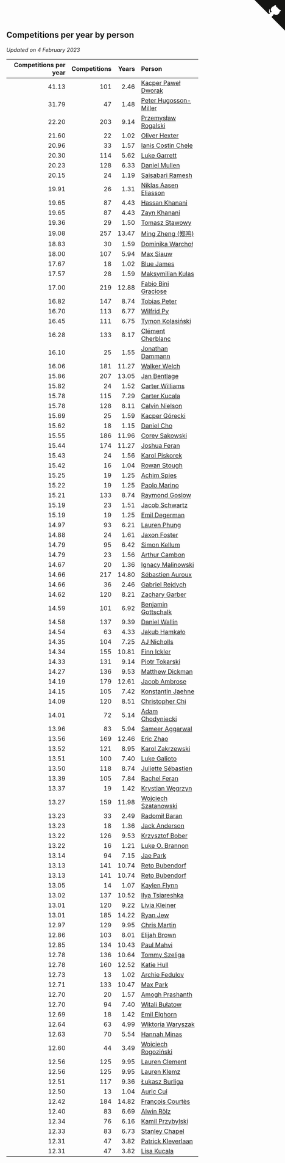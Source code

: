 ## Competitions per year by person

*Updated on  4 February 2023*

| Competitions per year | Competitions | Years | Person |
| ---: | ---: | ---: | :--- |
| 41.13 | 101 | 2.46 | [Kacper Paweł Dworak](https://www.worldcubeassociation.org/persons/2020DWOR01) |
| 31.79 | 47 | 1.48 | [Peter Hugosson-Miller](https://www.worldcubeassociation.org/persons/2021HUGO01) |
| 22.20 | 203 | 9.14 | [Przemysław Rogalski](https://www.worldcubeassociation.org/persons/2013ROGA02) |
| 21.60 | 22 | 1.02 | [Oliver Hexter](https://www.worldcubeassociation.org/persons/2022HEXT01) |
| 20.96 | 33 | 1.57 | [Ianis Costin Chele](https://www.worldcubeassociation.org/persons/2021CHEL01) |
| 20.30 | 114 | 5.62 | [Luke Garrett](https://www.worldcubeassociation.org/persons/2017GARR05) |
| 20.23 | 128 | 6.33 | [Daniel Mullen](https://www.worldcubeassociation.org/persons/2016MULL04) |
| 20.15 | 24 | 1.19 | [Saisabari Ramesh](https://www.worldcubeassociation.org/persons/2021RAME01) |
| 19.91 | 26 | 1.31 | [Niklas Aasen Eliasson](https://www.worldcubeassociation.org/persons/2021ELIA01) |
| 19.65 | 87 | 4.43 | [Hassan Khanani](https://www.worldcubeassociation.org/persons/2018KHAN26) |
| 19.65 | 87 | 4.43 | [Zayn Khanani](https://www.worldcubeassociation.org/persons/2018KHAN28) |
| 19.36 | 29 | 1.50 | [Tomasz Stawowy](https://www.worldcubeassociation.org/persons/2021STAW01) |
| 19.08 | 257 | 13.47 | [Ming Zheng (郑鸣)](https://www.worldcubeassociation.org/persons/2009ZHEN11) |
| 18.83 | 30 | 1.59 | [Dominika Warchoł](https://www.worldcubeassociation.org/persons/2021WARC01) |
| 18.00 | 107 | 5.94 | [Max Siauw](https://www.worldcubeassociation.org/persons/2017SIAU02) |
| 17.67 | 18 | 1.02 | [Blue James](https://www.worldcubeassociation.org/persons/2022JAME01) |
| 17.57 | 28 | 1.59 | [Maksymilian Kulas](https://www.worldcubeassociation.org/persons/2021KULA02) |
| 17.00 | 219 | 12.88 | [Fabio Bini Graciose](https://www.worldcubeassociation.org/persons/2010GRAC02) |
| 16.82 | 147 | 8.74 | [Tobias Peter](https://www.worldcubeassociation.org/persons/2014PETE03) |
| 16.70 | 113 | 6.77 | [Wilfrid Py](https://www.worldcubeassociation.org/persons/2016PYWI01) |
| 16.45 | 111 | 6.75 | [Tymon Kolasiński](https://www.worldcubeassociation.org/persons/2016KOLA02) |
| 16.28 | 133 | 8.17 | [Clément Cherblanc](https://www.worldcubeassociation.org/persons/2014CHER05) |
| 16.10 | 25 | 1.55 | [Jonathan Dammann](https://www.worldcubeassociation.org/persons/2021DAMM01) |
| 16.06 | 181 | 11.27 | [Walker Welch](https://www.worldcubeassociation.org/persons/2011WELC01) |
| 15.86 | 207 | 13.05 | [Jan Bentlage](https://www.worldcubeassociation.org/persons/2010BENT01) |
| 15.82 | 24 | 1.52 | [Carter Williams](https://www.worldcubeassociation.org/persons/2021WILL06) |
| 15.78 | 115 | 7.29 | [Carter Kucala](https://www.worldcubeassociation.org/persons/2015KUCA01) |
| 15.78 | 128 | 8.11 | [Calvin Nielson](https://www.worldcubeassociation.org/persons/2014NIEL03) |
| 15.69 | 25 | 1.59 | [Kacper Górecki](https://www.worldcubeassociation.org/persons/2021GORE01) |
| 15.62 | 18 | 1.15 | [Daniel Cho](https://www.worldcubeassociation.org/persons/2021CHOD01) |
| 15.55 | 186 | 11.96 | [Corey Sakowski](https://www.worldcubeassociation.org/persons/2011SAKO01) |
| 15.44 | 174 | 11.27 | [Joshua Feran](https://www.worldcubeassociation.org/persons/2011FERA01) |
| 15.43 | 24 | 1.56 | [Karol Piskorek](https://www.worldcubeassociation.org/persons/2021PISK01) |
| 15.42 | 16 | 1.04 | [Rowan Stough](https://www.worldcubeassociation.org/persons/2022STOU01) |
| 15.25 | 19 | 1.25 | [Achim Spies](https://www.worldcubeassociation.org/persons/2021SPIE01) |
| 15.22 | 19 | 1.25 | [Paolo Marino](https://www.worldcubeassociation.org/persons/2021MARI04) |
| 15.21 | 133 | 8.74 | [Raymond Goslow](https://www.worldcubeassociation.org/persons/2014GOSL01) |
| 15.19 | 23 | 1.51 | [Jacob Schwartz](https://www.worldcubeassociation.org/persons/2021SCHW01) |
| 15.19 | 19 | 1.25 | [Emil Degerman](https://www.worldcubeassociation.org/persons/2021DEGE01) |
| 14.97 | 93 | 6.21 | [Lauren Phung](https://www.worldcubeassociation.org/persons/2016PHUN02) |
| 14.88 | 24 | 1.61 | [Jaxon Foster](https://www.worldcubeassociation.org/persons/2021FOST01) |
| 14.79 | 95 | 6.42 | [Simon Kellum](https://www.worldcubeassociation.org/persons/2016KELL12) |
| 14.79 | 23 | 1.56 | [Arthur Cambon](https://www.worldcubeassociation.org/persons/2021CAMB01) |
| 14.67 | 20 | 1.36 | [Ignacy Malinowski](https://www.worldcubeassociation.org/persons/2021MALI02) |
| 14.66 | 217 | 14.80 | [Sébastien Auroux](https://www.worldcubeassociation.org/persons/2008AURO01) |
| 14.66 | 36 | 2.46 | [Gabriel Rejdych](https://www.worldcubeassociation.org/persons/2020REJD01) |
| 14.62 | 120 | 8.21 | [Zachary Garber](https://www.worldcubeassociation.org/persons/2014GARB01) |
| 14.59 | 101 | 6.92 | [Benjamin Gottschalk](https://www.worldcubeassociation.org/persons/2016GOTT01) |
| 14.58 | 137 | 9.39 | [Daniel Wallin](https://www.worldcubeassociation.org/persons/2013WALL03) |
| 14.54 | 63 | 4.33 | [Jakub Hamkało](https://www.worldcubeassociation.org/persons/2018HAMK01) |
| 14.35 | 104 | 7.25 | [AJ Nicholls](https://www.worldcubeassociation.org/persons/2015NICH04) |
| 14.34 | 155 | 10.81 | [Finn Ickler](https://www.worldcubeassociation.org/persons/2012ICKL01) |
| 14.33 | 131 | 9.14 | [Piotr Tokarski](https://www.worldcubeassociation.org/persons/2013TOKA01) |
| 14.27 | 136 | 9.53 | [Matthew Dickman](https://www.worldcubeassociation.org/persons/2013DICK01) |
| 14.19 | 179 | 12.61 | [Jacob Ambrose](https://www.worldcubeassociation.org/persons/2010AMBR01) |
| 14.15 | 105 | 7.42 | [Konstantin Jaehne](https://www.worldcubeassociation.org/persons/2015JAEH01) |
| 14.09 | 120 | 8.51 | [Christopher Chi](https://www.worldcubeassociation.org/persons/2014CHIC01) |
| 14.01 | 72 | 5.14 | [Adam Chodyniecki](https://www.worldcubeassociation.org/persons/2017CHOD02) |
| 13.96 | 83 | 5.94 | [Sameer Aggarwal](https://www.worldcubeassociation.org/persons/2017AGGA01) |
| 13.56 | 169 | 12.46 | [Eric Zhao](https://www.worldcubeassociation.org/persons/2010ZHAO19) |
| 13.52 | 121 | 8.95 | [Karol Zakrzewski](https://www.worldcubeassociation.org/persons/2014ZAKR01) |
| 13.51 | 100 | 7.40 | [Luke Galioto](https://www.worldcubeassociation.org/persons/2015GALI02) |
| 13.50 | 118 | 8.74 | [Juliette Sébastien](https://www.worldcubeassociation.org/persons/2014SEBA01) |
| 13.39 | 105 | 7.84 | [Rachel Feran](https://www.worldcubeassociation.org/persons/2015FERA01) |
| 13.37 | 19 | 1.42 | [Krystian Węgrzyn](https://www.worldcubeassociation.org/persons/2021WEGR01) |
| 13.27 | 159 | 11.98 | [Wojciech Szatanowski](https://www.worldcubeassociation.org/persons/2011SZAT01) |
| 13.23 | 33 | 2.49 | [Radomił Baran](https://www.worldcubeassociation.org/persons/2020BARA02) |
| 13.23 | 18 | 1.36 | [Jack Anderson](https://www.worldcubeassociation.org/persons/2021ANDE05) |
| 13.22 | 126 | 9.53 | [Krzysztof Bober](https://www.worldcubeassociation.org/persons/2013BOBE01) |
| 13.22 | 16 | 1.21 | [Luke O. Brannon](https://www.worldcubeassociation.org/persons/2021BRAN02) |
| 13.14 | 94 | 7.15 | [Jae Park](https://www.worldcubeassociation.org/persons/2015PARK24) |
| 13.13 | 141 | 10.74 | [Reto Bubendorf](https://www.worldcubeassociation.org/persons/2012BUBE01) |
| 13.13 | 141 | 10.74 | [Reto Bubendorf](https://www.worldcubeassociation.org/persons/2012BUBE01) |
| 13.05 | 14 | 1.07 | [Kaylen Flynn](https://www.worldcubeassociation.org/persons/2022FLYN01) |
| 13.02 | 137 | 10.52 | [Ilya Tsiareshka](https://www.worldcubeassociation.org/persons/2012TERE01) |
| 13.01 | 120 | 9.22 | [Livia Kleiner](https://www.worldcubeassociation.org/persons/2013KLEI03) |
| 13.01 | 185 | 14.22 | [Ryan Jew](https://www.worldcubeassociation.org/persons/2008JEWR01) |
| 12.97 | 129 | 9.95 | [Chris Martin](https://www.worldcubeassociation.org/persons/2013MART03) |
| 12.86 | 103 | 8.01 | [Elijah Brown](https://www.worldcubeassociation.org/persons/2015BROW03) |
| 12.85 | 134 | 10.43 | [Paul Mahvi](https://www.worldcubeassociation.org/persons/2012MAHV01) |
| 12.78 | 136 | 10.64 | [Tommy Szeliga](https://www.worldcubeassociation.org/persons/2012SZEL01) |
| 12.78 | 160 | 12.52 | [Katie Hull](https://www.worldcubeassociation.org/persons/2010HULL01) |
| 12.73 | 13 | 1.02 | [Archie Fedulov](https://www.worldcubeassociation.org/persons/2022FEDU01) |
| 12.71 | 133 | 10.47 | [Max Park](https://www.worldcubeassociation.org/persons/2012PARK03) |
| 12.70 | 20 | 1.57 | [Amogh Prashanth](https://www.worldcubeassociation.org/persons/2021PRAS01) |
| 12.70 | 94 | 7.40 | [Witali Bułatow](https://www.worldcubeassociation.org/persons/2015BUAT01) |
| 12.69 | 18 | 1.42 | [Emil Elghorn](https://www.worldcubeassociation.org/persons/2021ELGH01) |
| 12.64 | 63 | 4.99 | [Wiktoria Waryszak](https://www.worldcubeassociation.org/persons/2018WARY01) |
| 12.63 | 70 | 5.54 | [Hannah Minas](https://www.worldcubeassociation.org/persons/2017MINA04) |
| 12.60 | 44 | 3.49 | [Wojciech Rogoziński](https://www.worldcubeassociation.org/persons/2019ROGO04) |
| 12.56 | 125 | 9.95 | [Lauren Clement](https://www.worldcubeassociation.org/persons/2013KLEM01) |
| 12.56 | 125 | 9.95 | [Lauren Klemz](https://www.worldcubeassociation.org/persons/2013KLEM01) |
| 12.51 | 117 | 9.36 | [Łukasz Burliga](https://www.worldcubeassociation.org/persons/2013BURL01) |
| 12.50 | 13 | 1.04 | [Auric Cui](https://www.worldcubeassociation.org/persons/2022CUIA01) |
| 12.42 | 184 | 14.82 | [François Courtès](https://www.worldcubeassociation.org/persons/2008COUR01) |
| 12.40 | 83 | 6.69 | [Alwin Rölz](https://www.worldcubeassociation.org/persons/2016ROLZ01) |
| 12.34 | 76 | 6.16 | [Kamil Przybylski](https://www.worldcubeassociation.org/persons/2016PRZY01) |
| 12.33 | 83 | 6.73 | [Stanley Chapel](https://www.worldcubeassociation.org/persons/2016CHAP04) |
| 12.31 | 47 | 3.82 | [Patrick Kleverlaan](https://www.worldcubeassociation.org/persons/2019KLEV01) |
| 12.31 | 47 | 3.82 | [Lisa Kucala](https://www.worldcubeassociation.org/persons/2019KUCA01) |


<a href="https://github.com/jonatanklosko/wca_statistics" class="github-corner" aria-label="View source on Github"><svg width="80" height="80" viewBox="0 0 250 250" style="fill:#151513; color:#fff; position: absolute; top: 0; border: 0; right: 0;" aria-hidden="true"><path d="M0,0 L115,115 L130,115 L142,142 L250,250 L250,0 Z"></path><path d="M128.3,109.0 C113.8,99.7 119.0,89.6 119.0,89.6 C122.0,82.7 120.5,78.6 120.5,78.6 C119.2,72.0 123.4,76.3 123.4,76.3 C127.3,80.9 125.5,87.3 125.5,87.3 C122.9,97.6 130.6,101.9 134.4,103.2" fill="currentColor" style="transform-origin: 130px 106px;" class="octo-arm"></path><path d="M115.0,115.0 C114.9,115.1 118.7,116.5 119.8,115.4 L133.7,101.6 C136.9,99.2 139.9,98.4 142.2,98.6 C133.8,88.0 127.5,74.4 143.8,58.0 C148.5,53.4 154.0,51.2 159.7,51.0 C160.3,49.4 163.2,43.6 171.4,40.1 C171.4,40.1 176.1,42.5 178.8,56.2 C183.1,58.6 187.2,61.8 190.9,65.4 C194.5,69.0 197.7,73.2 200.1,77.6 C213.8,80.2 216.3,84.9 216.3,84.9 C212.7,93.1 206.9,96.0 205.4,96.6 C205.1,102.4 203.0,107.8 198.3,112.5 C181.9,128.9 168.3,122.5 157.7,114.1 C157.9,116.9 156.7,120.9 152.7,124.9 L141.0,136.5 C139.8,137.7 141.6,141.9 141.8,141.8 Z" fill="currentColor" class="octo-body"></path></svg></a><style>.github-corner:hover .octo-arm{animation:octocat-wave 560ms ease-in-out}@keyframes octocat-wave{0%,100%{transform:rotate(0)}20%,60%{transform:rotate(-25deg)}40%,80%{transform:rotate(10deg)}}@media (max-width:500px){.github-corner:hover .octo-arm{animation:none}.github-corner .octo-arm{animation:octocat-wave 560ms ease-in-out}}</style>
